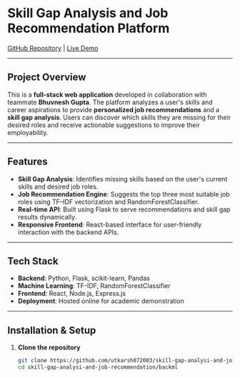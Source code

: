 # Skill Gap Analysis and Job Recommendation Platform

[GitHub Repository](https://github.com/utkarsh072003/skill-gap-analysi-and-job-recommendation) | [Live Demo](https://skill-gap-analysi-and-job-recommend.vercel.app/)

---

## Project Overview
This is a **full-stack web application** developed in collaboration with teammate **Bhuvnesh Gupta**. The platform analyzes a user's skills and career aspirations to provide **personalized job recommendations** and a **skill gap analysis**. Users can discover which skills they are missing for their desired roles and receive actionable suggestions to improve their employability.

---

## Features
- **Skill Gap Analysis**: Identifies missing skills based on the user's current skills and desired job roles.  
- **Job Recommendation Engine**: Suggests the top three most suitable job roles using TF–IDF vectorization and RandomForestClassifier.  
- **Real-time API**: Built using Flask to serve recommendations and skill gap results dynamically.  
- **Responsive Frontend**: React-based interface for user-friendly interaction with the backend APIs.

---

## Tech Stack
- **Backend**: Python, Flask, scikit-learn, Pandas  
- **Machine Learning**: TF-IDF, RandomForestClassifier  
- **Frontend**: React, Node.js, Express.js  
- **Deployment**: Hosted online for academic demonstration

---

## Installation & Setup
1. **Clone the repository**
   ```bash
   git clone https://github.com/utkarsh072003/skill-gap-analysi-and-job-recommendation.git
   cd skill-gap-analysi-and-job-recommendation/backml

